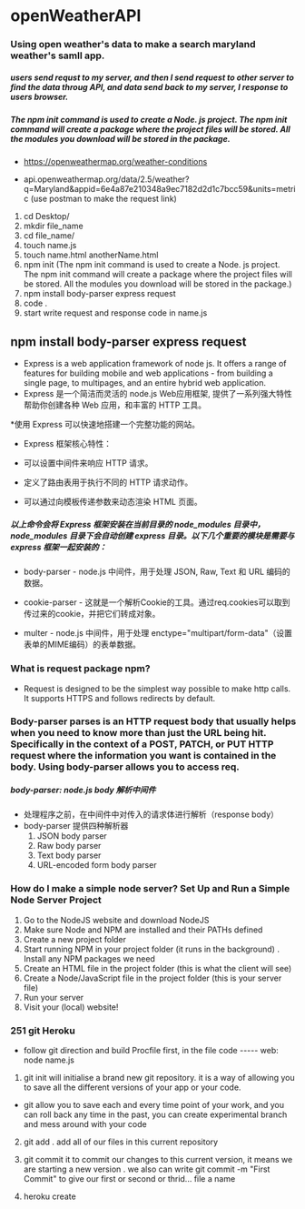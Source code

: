 # openWeatherAPI

### Using open weather's data to make a search maryland weather's samll app. 
##### users send requst to my server, and then I send request to other server to find the data throug API, and data send back to my server, I response to users browser. 
##### The npm init command is used to create a Node. js project. The npm init command will create a package where the project files will be stored. All the modules you download will be stored in the package.
* https://openweathermap.org/weather-conditions

* api.openweathermap.org/data/2.5/weather?q=Maryland&appid=6e4a87e210348a9ec7182d2d1c7bcc59&units=metric  (use postman to make the request link)

1. cd Desktop/
2. mkdir file_name
3. cd file_name/
4. touch name.js
5. touch name.html anotherName.html
6. npm init  (The npm init command is used to create a Node. js project. The npm init command will create a package where the project files will be stored. All the modules you download will be stored in the package.)
7. npm install body-parser express request
8. code .
9. start write request and response code in name.js

## npm install body-parser express request

* Express is a web application framework of node js. It offers a range of features for building mobile and web applications - from building a single page, to multipages, and an entire hybrid web application.
* Express 是一个简洁而灵活的 node.js Web应用框架, 提供了一系列强大特性帮助你创建各种 Web 应用，和丰富的 HTTP 工具。

*使用 Express 可以快速地搭建一个完整功能的网站。

* Express 框架核心特性：

* 可以设置中间件来响应 HTTP 请求。

* 定义了路由表用于执行不同的 HTTP 请求动作。

* 可以通过向模板传递参数来动态渲染 HTML 页面。


##### 以上命令会将 Express 框架安装在当前目录的 node_modules 目录中， node_modules 目录下会自动创建 express 目录。以下几个重要的模块是需要与 express 框架一起安装的：

* body-parser - node.js 中间件，用于处理 JSON, Raw, Text 和 URL 编码的数据。

* cookie-parser - 这就是一个解析Cookie的工具。通过req.cookies可以取到传过来的cookie，并把它们转成对象。

* multer - node.js 中间件，用于处理 enctype="multipart/form-data"（设置表单的MIME编码）的表单数据。

### What is request package npm?
* Request is designed to be the simplest way possible to make http calls. It supports HTTPS and follows redirects by default.

### Body-parser parses is an HTTP request body that usually helps when you need to know more than just the URL being hit. Specifically in the context of a POST, PATCH, or PUT HTTP request where the information you want is contained in the body. Using body-parser allows you to access req.
##### body-parser: node.js body 解析中间件
* 处理程序之前，在中间件中对传入的请求体进行解析（response body）
* body-parser 提供四种解析器
   1.  JSON body parser
   2.  Raw body parser
    3. Text body parser
    4. URL-encoded form body parser


### How do I make a simple node server? Set Up and Run a Simple Node Server Project
1. Go to the NodeJS website and download NodeJS
2. Make sure Node and NPM are installed and their PATHs defined
3. Create a new project folder
4. Start running NPM in your project folder (it runs in the background)
. Install any NPM packages we need
6. Create an HTML file in the project folder (this is what the client will see)
7. Create a Node/JavaScript file in the project folder (this is your server file)
8. Run your server
9. Visit your (local) website!

### 251 git  Heroku
* follow git direction and build Procfile first, in the file code  -----     web: node name.js
1. git init   will initialise a brand new git repository. it is a way of allowing you to save all the different versions of your app or your code.
* git allow you to save each and every time point of your work, and you can roll back any time in the past, you can create experimental branch and mess around with your code

2. git add .      add all of our files in this current repository

3. git commit  it to commit our changes to this current version, it means we are starting a new version . we also can write git commit -m "First Commit" to give our first or second or thrid... file a name

4. heroku create
